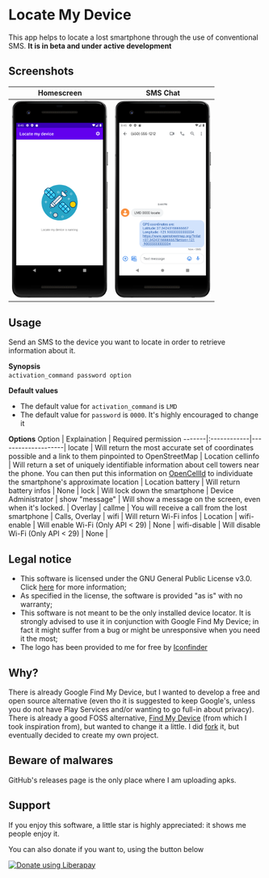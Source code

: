 # Locate My Device
This app helps to locate a lost smartphone through the use of conventional SMS. **It is in beta and under active development**

## Screenshots
| Homescreen | SMS Chat
|:-:|:-:|
| <img src="/images/home.png" alt="Homescreen" width="190" height="390.641"> | <img src="/images/sms.png" width="190" height="390.641"> |

## Usage
Send an SMS to the device you want to locate in order to retrieve information about it.

**Synopsis**
<br/>
```activation_command password option```

**Default values**
<br/>
* The default value for ```activation_command``` is ```LMD```
* The default value for ```password``` is ```0000```. It's highly encouraged to change it

**Options**
Option | Explaination | Required permission
-------|:------------|--------------------|
locate | Will return the most accurate set of coordinates possible and a link to them pinpointed to OpenStreetMap | Location
cellinfo | Will return a set of uniquely identifiable information about cell towers near the phone. You can then put this information on [OpenCellId][1] to individuate the smartphone's approximate location | Location
battery | Will return battery infos | None |
lock | Will  lock down the smartphone | Device Administrator |
show "message" | Will show a message on the screen, even when it's locked. | Overlay |
callme | You will receive a call from the lost smartphone | Calls, Overlay |
wifi | Will return Wi-Fi infos | Location |
wifi-enable | Will enable Wi-Fi (Only API < 29) | None |
wifi-disable | Will disable Wi-Fi (Only API < 29) | None |

## Legal notice
* This software is licensed under the GNU General Public License v3.0. Click [here](https://github.com/xfarrow/locatemydevice/blob/main/LICENSE) for more information;
* As specified in the license, the software is provided "as is" with no warranty;
* This software is not meant to be the only installed device locator. It is strongly advised to use it in conjunction with Google Find My Device; in fact it might suffer from a bug or might be unresponsive when you need it the most;
* The logo has been provided to  me for free by [Iconfinder](https://www.iconfinder.com/)

## Why?
There is already Google Find My Device, but I wanted to develop a free and open source alternative (even tho it is suggested to keep Google's, unless you do not have Play Services and/or wanting to go full-in about privacy). There is already a good FOSS alternative, [Find My Device](https://gitlab.com/Nulide/findmydevice) (from which I took inspiration from), but wanted to change it a little. I did [fork](https://www.github.com/xfarrow/FindMyDevice) it, but eventually decided to create my own project.

## Beware of malwares
GitHub's releases page is the only place where I am uploading apks.

## Support
If you enjoy this software, a little star is highly appreciated: it shows me people enjoy it.

You can also donate if you want to, using the button below

<noscript><a href="https://liberapay.com/xfarrow/donate"><img alt="Donate using Liberapay" src="https://liberapay.com/assets/widgets/donate.svg"></a></noscript>

[1]: https://opencellid.org/
